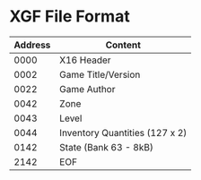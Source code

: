 # XGF File Format

| Address | Content |
|--|--|
| 0000 | X16 Header |
| 0002 | Game Title/Version |
| 0022 | Game Author |
| 0042 | Zone |
| 0043 | Level |
| 0044 | Inventory Quantities (127 x 2) |
| 0142 | State (Bank 63 - 8kB) |
| 2142 | EOF |
